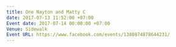 ```yaml
---
title: One Nayton and Matty C
date: 2017-07-13 11:52:00 +07:00
Event date: 2017-07-14 00:00:00 +07:00
Venue: Sidewalk
Event URL: https://www.facebook.com/events/1380874878644231/
---
```


